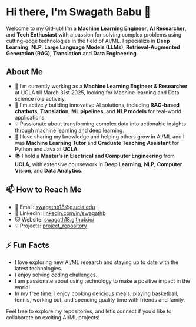 # Hi there, I'm Swagath Babu 👋

Welcome to my GitHub! I’m a **Machine Learning Engineer**, **AI Researcher**, and **Tech Enthusiast** with a passion for solving complex problems using cutting-edge technologies in the field of AI/ML. I specialize in **Deep Learning**, **NLP**, **Large Language Models (LLMs)**, **Retrieval-Augmented Generation (RAG)**, **Translation** and **Data Engineering**.

## About Me

- 🔭 I’m currently working as a **Machine Learning Engineer & Researcher** at UCLA till March 31st 2025, looking for Machine learning and Data science role actively.
- 🌱 I'm actively building innovative AI solutions, including **RAG-based chatbots**, **Translation**, **ML pipelines**, and **NLP models** for real-world applications.
- 💡 Passionate about transforming complex data into actionable insights through machine learning and deep learning.
- 💬 I love sharing my knowledge and helping others grow in AI/ML and I was **Machine Learning Tutor** and **Graduate Teaching Assistant** for Python and Java at **UCLA**.
- 📚 I hold a **Master’s in Electrical and Computer Engineering** from **UCLA**, with extensive coursework in **Deep Learning**, **NLP**, **Computer Vision**, and **Data Analytics**.

## 📫 How to Reach Me

- 📧 Email: [swagathb18@g.ucla.edu](mailto:swagathb18@g.ucla.edu)
- 💼 LinkedIn: [linkedin.com/in/swagathb](https://linkedin.com/in/swagathb)
- 🐱 Website: [swagath18.github.io/](https://swagath18.github.io/)
- 💡 Projects: [project_repository](https://github.com/Swagath18?tab=repositories)

## ⚡ Fun Facts

- I love exploring new AI/ML research and staying up to date with the latest technologies.
- I enjoy solving coding challenges.
- I am passionate about using technology to make a positive impact in the world!
- In my free time, I enjoy cooking delicious meals, playing basketball, tennis, working out, and spending quality time with friends and family.

Feel free to explore my repositories, and let’s connect if you’d like to collaborate on exciting AI/ML projects!
